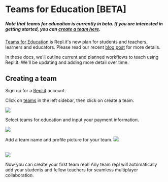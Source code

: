 # Teams for Education [BETA]

##### Note that teams for education is currently in beta. If you are interested in getting started, you can [create a team here](https://repl.it/teams).

[Teams for Education](https://blog.repl.it/teams-for-education) is Repl.it's new plan for students and teachers, learners and educators. Please read our recent [blog post](https://blog.repl.it/teams-for-education) for more details.

In these docs, we'll outline current and planned workflows to teach using Repl.it. We'll be updating and adding more detail over time.

## Creating a team

Sign up for a [Repl.it](https://repl.it/) account.

Click on [teams](https://repl.it/teams) in the left sidebar, then click on create a team.

<img src="/images/teamsForEducation/sidebar.png" />

Select teams for education and input your payment information.

<img src="/images/teamsForEducation/education-card.png" />


Add a team name and profile picture for your team.
<img src="/images/teamsForEducation/username.png" />

<br>
<img src="/images/teamsForEducation/image-invite.png" />


Now you can create your first team repl! Any team repl will automatically add your students and fellow teachers for seamless multiplayer collaboration.

